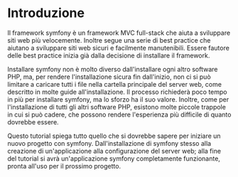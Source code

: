 Introduzione
============

Il framework symfony è un framework MVC full-stack che aiuta a sviluppare
siti web più velocemente. Inoltre segue una serie di best practice che 
aiutano a sviluppare siti web sicuri e facilmente manutenibili. Essere fautore
delle best practice inizia già dalla decisione di installare il framework.

Installare symfony non è molto diverso dall'installare ogni altro software PHP,
ma, per rendere l'installazione sicura fin dall'inizio, non ci si può limitare
a caricare tutti i file nella cartella principale del server web, come descritto in molte
guide all'installazione. Il processo richiederà poco tempo in più per installare
symfony, ma lo sforzo ha il suo valore. Inoltre, come per l'installazione di
tutti gli altri software PHP, esistono molte piccole trappole in cui si può cadere,
che possono rendere l'esperienza più difficile di quanto dovrebbe essere.

Questo tutorial spiega tutto quello che si dovrebbe sapere per iniziare un 
nuovo progetto con symfony. Dall'installazione di symfony stesso alla creazione
di un'applicazione alla configurazione del server web; alla fine del tutorial
si avrà un'applicazione symfony completamente funzionante, pronta all'uso per il 
prossimo progetto.
